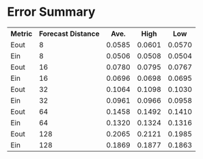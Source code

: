 Error Summary
==
<table>
<tr>
    <th>Metric</th>
    <th>Forecast Distance</th>
    <th>Ave.</th>
    <th>High</th>
    <th>Low</th>
</tr>

<tr>
    <td>Eout</td>
    <td>8</td>
    <td>0.0585</td>
    <td>0.0601</td>
    <td>0.0570</td>
</tr>
<tr>
    <td>Ein</td>
    <td>8</td>
    <td>0.0506</td>
    <td>0.0508</td>
    <td>0.0504</td>
</tr>

<tr>
    <td>Eout</td>
    <td>16</td>
    <td>0.0780</td>
    <td>0.0795</td>
    <td>0.0767</td>
</tr>
<tr>
    <td>Ein</td>
    <td>16</td>
    <td>0.0696</td>
    <td>0.0698</td>
    <td>0.0695</td>
</tr>

<tr>
    <td>Eout</td>
    <td>32</td>
    <td>0.1064</td>
    <td>0.1098</td>
    <td>0.1030</td>
</tr>
<tr>
    <td>Ein</td>
    <td>32</td>
    <td>0.0961</td>
    <td>0.0966</td>
    <td>0.0958</td>
</tr>

<tr>
    <td>Eout</td>
    <td>64</td>
    <td>0.1458</td>
    <td>0.1492</td>
    <td>0.1410</td>
</tr>
<tr>
    <td>Ein</td>
    <td>64</td>
    <td>0.1320</td>
    <td>0.1324</td>
    <td>0.1316</td>
</tr>

<tr>
    <td>Eout</td>
    <td>128</td>
    <td>0.2065</td>
    <td>0.2121</td>
    <td>0.1985</td>
</tr>
<tr>
    <td>Ein</td>
    <td>128</td>
    <td>0.1869</td>
    <td>0.1877</td>
    <td>0.1863</td>
</tr>
</table>